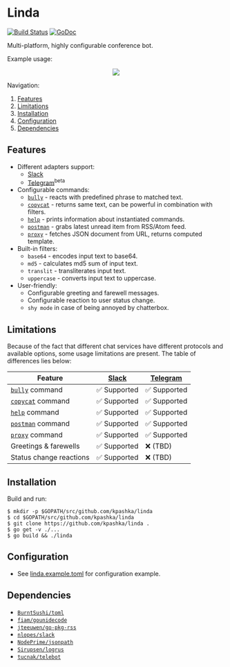 # Linda

[![Build Status](https://travis-ci.org/kpashka/linda.svg)](https://travis-ci.org/kpashka/linda) [![GoDoc](https://godoc.org/github.com/kpashka/linda?status.svg)](https://godoc.org/github.com/kpashka/linda)

Multi-platform, highly configurable conference bot.

Example usage:

<p align="center">
	<img src="http://i.imgur.com/cDKo8FA.png">
</p>

Navigation:

1. [Features](#features)
1. [Limitations](#limitations)
1. [Installation](#installation)
1. [Configuration](#configuration)
1. [Dependencies](#dependencies)

## Features

* Different adapters support:
	* [Slack](https://api.slack.com/bot-users)
	* [Telegram](https://core.telegram.org/bots/api)<sup>beta</sup> 
* Configurable commands:
	* [`bully`](commands/bully) - reacts with predefined phrase to matched text.
	* [`copycat`](commands/copycat) - returns same text, can be powerful in combination with filters.
	* [`help`](commands/help) - prints information about instantiated commands.
	* [`postman`](commands/postman) - grabs latest unread item from RSS/Atom feed.
	* [`proxy`](commands/proxy) - fetches JSON document from URL, returns computed template.
* Built-in filters:
	* `base64` - encodes input text to base64.
	* `md5` - calculates md5 sum of input text.
	* `translit` - transliterates input text.
	* `uppercase` - converts input text to uppercase.
* User-friendly:
	* Configurable greeting and farewell messages.
	* Configurable reaction to user status change.
	* `shy mode` in case of being annoyed by chatterbox.

## Limitations

Because of the fact that different chat services have different protocols and available options, some usage limitations are present. The table of differences lies below:

| Feature                               | [Slack](https://api.slack.com/bot-users) | [Telegram](https://core.telegram.org/bots/api) |
| ------------------------------------- | ---------------------------- | ---------------------------------- |
| [`bully`](commands/bully) command     | :white_check_mark: Supported | :white_check_mark: Supported       |
| [`copycat`](commands/copycat) command | :white_check_mark: Supported | :white_check_mark: Supported       |
| [`help`](commands/help) command   	| :white_check_mark: Supported | :white_check_mark: Supported	    |
| [`postman`](commands/postman) command | :white_check_mark: Supported | :white_check_mark: Supported       |
| [`proxy`](commands/proxy) command     | :white_check_mark: Supported | :white_check_mark: Supported       |
| Greetings & farewells                 | :white_check_mark: Supported | :x: (TBD)                          |
| Status change reactions               | :white_check_mark: Supported | :x: (TBD)                          |

## Installation

Build and run:

	$ mkdir -p $GOPATH/src/github.com/kpashka/linda
	$ cd $GOPATH/src/github.com/kpashka/linda
	$ git clone https://github.com/kpashka/linda .
	$ go get -v ./...
	$ go build && ./linda

## Configuration

* See [linda.example.toml](linda.example.toml) for configuration example.

## Dependencies

* [`BurntSushi/toml`](https://github.com/BurntSushi/toml)
* [`fiam/gounidecode`](https://github.com/fiam/gounidecode)
* [`jteeuwen/go-pkg-rss`](https://github.com/jteeuwen/go-pkg-rss)
* [`nlopes/slack`](https://github.com/nlopes/slack)
* [`NodePrime/jsonpath`](https://github.com/NodePrime/jsonpath)
* [`Sirupsen/logrus`](https://github.com/Sirupsen/logrus)
* [`tucnak/telebot`](https://github.com/tucnak/telebot)
